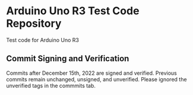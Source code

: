# Arduino Uno R3 Test Code Repository
Test code for Arduino Uno R3

## Commit Signing and Verification
Commits after December 15th, 2022 are signed and verified. Previous commits remain unchanged, unsigned, and unverified. Please ignored the unverified tags in the commmits tab.

